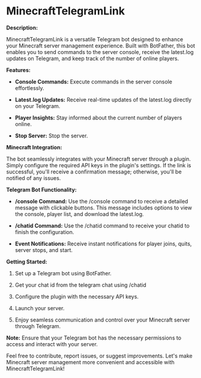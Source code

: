 # MinecraftTelegramLink

**Description:**

MinecraftTelegramLink is a versatile Telegram bot designed to enhance your Minecraft server management experience. Built with BotFather, this bot enables you to send commands to the server console, receive the latest.log updates on Telegram, and keep track of the number of online players.

**Features:**

- **Console Commands:** Execute commands in the server console effortlessly.

- **Latest.log Updates:** Receive real-time updates of the latest.log directly on your Telegram.

- **Player Insights:** Stay informed about the current number of players online.

- **Stop Server:** Stop the server.

**Minecraft Integration:**

The bot seamlessly integrates with your Minecraft server through a plugin. Simply configure the required API keys in the plugin's settings. If the link is successful, you'll receive a confirmation message; otherwise, you'll be notified of any issues.

**Telegram Bot Functionality:**

- **/console <text> Command:** Use the /console command to receive a detailed message with clickable buttons. This message includes options to view the console, player list, and download the latest.log.
  
- **/chatid <text> Command:** Use the /chatid command to receive your chatid to finish the configuration.

- **Event Notifications:** Receive instant notifications for player joins, quits, server stops, and start.

**Getting Started:**

1. Set up a Telegram bot using BotFather.

2. Get your chat id from the telegram chat using /chatid

3. Configure the plugin with the necessary API keys.

4. Launch your server.

5. Enjoy seamless communication and control over your Minecraft server through Telegram.

**Note:**
Ensure that your Telegram bot has the necessary permissions to access and interact with your server.

Feel free to contribute, report issues, or suggest improvements. Let's make Minecraft server management more convenient and accessible with MinecraftTelegramLink!
